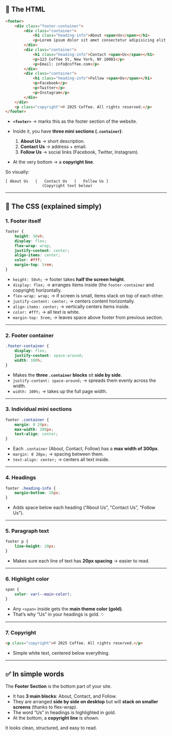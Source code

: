 ## 🔹 The HTML

```html
<footer>
    <div class="footer-container">
        <div class="container">
            <h1 class="heading-info">About <span>Us</span></h1>
            <p>Lorem ipsum dolor sit amet consectetur adipisicing elit. </p>
        </div>
        <div class="container">
            <h1 class="heading-info">Contact <span>Us</span></h1>
            <p>123 Coffee St, New York, NY 10001</p>
            <p>Email: info@coffee.com</p>
        </div>
        <div class="container">
            <h1 class="heading-info">Follow <span>Us</span></h1>
            <p>Facebook</p>
            <p>Twitter</p>
            <p>Instagram</p>
        </div>
    </div>
    <p class="copyright">© 2025 Coffee. All rights reserved.</p>
</footer>
```

* **`<footer>`** → marks this as the footer section of the website.
* Inside it, you have **three mini sections (`.container`)**:

  1. **About Us** → short description.
  2. **Contact Us** → address + email.
  3. **Follow Us** → social links (Facebook, Twitter, Instagram).
* At the very bottom → a **copyright line**.

So visually:

```
[ About Us   |   Contact Us   |   Follow Us ]
                (Copyright text below)
```

---

## 🔹 The CSS (explained simply)

### 1. Footer itself

```css
footer {
    height: 50vh;
    display: flex;
    flex-wrap: wrap;
    justify-content: center;
    align-items: center;
    color: #fff;
    margin-top: 5rem;
}
```

* `height: 50vh;` → footer takes **half the screen height**.
* `display: flex;` → arranges items inside (the `footer-container` and copyright) horizontally.
* `flex-wrap: wrap;` → if screen is small, items stack on top of each other.
* `justify-content: center;` → centers content horizontally.
* `align-items: center;` → vertically centers items inside.
* `color: #fff;` → all text is white.
* `margin-top: 5rem;` → leaves space above footer from previous section.

---

### 2. Footer container

```css
.footer-container {
    display: flex;
    justify-content: space-around;
    width: 100%;
}
```

* Makes the **three `.container` blocks** sit **side by side**.
* `justify-content: space-around;` → spreads them evenly across the width.
* `width: 100%;` → takes up the full page width.

---

### 3. Individual mini sections

```css
footer .container {
    margin: 0 20px;
    max-width: 300px;
    text-align: center;
}
```

* Each `.container` (About, Contact, Follow) has a **max width of 300px**.
* `margin: 0 20px;` → spacing between them.
* `text-align: center;` → centers all text inside.

---

### 4. Headings

```css
footer .heading-info {
    margin-bottom: 20px;
}
```

* Adds space below each heading (“About Us”, “Contact Us”, “Follow Us”).

---

### 5. Paragraph text

```css
footer p {
    line-height: 20px;
}
```

* Makes sure each line of text has **20px spacing** → easier to read.

---

### 6. Highlight color

```css
span {
    color: var(--main-color);
}
```

* Any `<span>` inside gets the **main theme color (gold)**.
* That’s why “Us” in your headings is gold. ✨

---

### 7. Copyright

```html
<p class="copyright">© 2025 Coffee. All rights reserved.</p>
```

* Simple white text, centered below everything.

---

## ✅ In simple words

The **Footer Section** is the bottom part of your site.

* It has **3 main blocks**: About, Contact, and Follow.
* They are arranged **side by side on desktop** but will **stack on smaller screens** (thanks to flex-wrap).
* The word “Us” in headings is highlighted in gold.
* At the bottom, a **copyright line** is shown.

It looks clean, structured, and easy to read.
